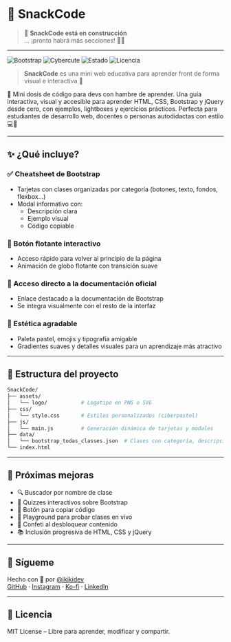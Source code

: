 
# 🍬 SnackCode

> 🚧 **SnackCode está en construcción**  
> ... ¡pronto habrá más secciones! 🍭✨
---

![Bootstrap](https://img.shields.io/badge/bootstrap-5\.3-blueviolet?style=for-the-badge&logo=bootstrap&logoColor=fff)
![Cybercute](https://img.shields.io/badge/estilo-cybercute-pink?style=for-the-badge)
![Estado](https://img.shields.io/badge/estado-en%20construcci%C3%B3n-ffcce0?style=for-the-badge)
![Licencia](https://img.shields.io/badge/licencia-MIT-ccf5ff?style=for-the-badge)

> **SnackCode** es una mini web educativa para aprender front de forma visual e interactiva 💜

🍬 Mini dosis de código para devs con hambre de aprender. Una guía interactiva, visual y accesible para aprender HTML, CSS, Bootstrap y jQuery desde cero, con ejemplos, lightboxes y ejercicios prácticos. Perfecta para estudiantes de desarrollo web, docentes o personas autodidactas con estilo 💻🌈

---

## ✨ ¿Qué incluye?

### ✅ Cheatsheet de Bootstrap

- Tarjetas con clases organizadas por categoría (botones, texto, fondos, flexbox…)
- Modal informativo con:
  - Descripción clara
  - Ejemplo visual
  - Código copiable

### 🎈 Botón flotante interactivo

- Acceso rápido para volver al principio de la página
- Animación de globo flotante con transición suave

### 📘 Acceso directo a la documentación oficial

- Enlace destacado a la documentación de Bootstrap
- Se integra visualmente con el resto de la interfaz

### 🌈 Estética agradable

- Paleta pastel, emojis y tipografía amigable
- Gradientes suaves y detalles visuales para un aprendizaje más atractivo

---

## 📂 Estructura del proyecto

```bash
SnackCode/
├── assets/
│   └── logo/           # Logotipo en PNG o SVG
├── css/
│   └── style.css       # Estilos personalizados (ciberpastel)
├── js/
│   └── main.js         # Generación dinámica de tarjetas y modales
├── data/
│   └── bootstrap_todas_classes.json  # Clases con categoría, descripción y ejemplo
└── index.html
```

---

## 🧠 Próximas mejoras

- 🔍 Buscador por nombre de clase
- 🎯 Quizzes interactivos sobre Bootstrap
- 📎 Botón para copiar código
- 🧩 Playground para probar clases en vivo
- 🎉 Confeti al desbloquear contenido
- 📚 Inclusión progresiva de HTML, CSS y jQuery

---

## 📲 Sígueme

Hecho con 💜 por [@ikikidev](https://github.com/ikikidev)  
[GitHub](https://github.com/ikikidev) · [Instagram](https://instagram.com/ikikidev) · [Ko-fi](https://ko-fi.com/ikikidev) · [LinkedIn](https://www.linkedin.com/in/victoria-n-9b8423180/)

---

## 📜 Licencia

MIT License – Libre para aprender, modificar y compartir.
